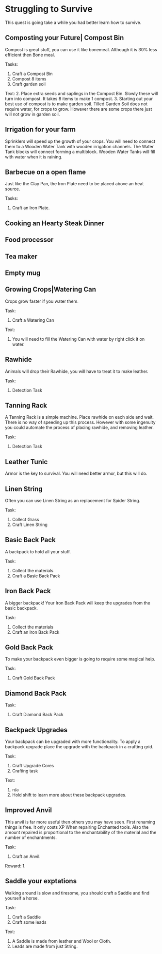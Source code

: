 Struggling to Survive
=====================

This quest is going take a while you had better learn how to survive.

Composting your Future| Compost Bin
-----------------------------------

Compost is great stuff, you can use it like bonemeal. Although it is 30% less efficient then Bone meal.

Tasks:
  1. Craft a Compost Bin
  2. Compost 8 items
  3. Craft garden soil

Text:
  2. Place extra seeds and saplings in the Compost Bin. Slowly these will turn into compost. It takes 8 items to make 1 compost.
  3. Starting out your best use of compost is to make garden soil. Tilled Garden Soil does not require water, for crops to grow.
However there are some crops there just will not grow in garden soil.





Irrigation for your farm
------------------------
Sprinklers will speed up the growth of your crops.
You will need to connect them to a Wooden Water Tank with wooden irrigation channels.
The Water Tank blocks will connect forming a multiblock.
Wooden Water Tanks will fill with water when it is raining.




Barbecue on a open flame
------------------------

Just like the Clay Pan, the Iron Plate need to be placed above an heat source.

Tasks:
 1. Craft an Iron Plate.


Cooking an Hearty Steak Dinner
------------------------------



Food processor
--------------

Tea maker
---------

Empty mug
---------



  Growing Crops|Watering Can
  --------------------------

  Crops grow faster if you water them.

  Task:
   1. Craft a Watering Can

  Text:
   1. You will need to fill the Watering Can with water by right click it on water.



Rawhide
-------
Animals will drop their Rawhide, you will have to treat it to make leather.

Task:
 1. Detection Task

Tanning Rack
------------
A Tanning Rack is a simple machine. Place rawhide on each side and wait. There is no way of speeding up this process.
However with some ingenuity you could automate the process of placing rawhide, and removing leather.

Task:
 1. Detection Task


Leather Tunic
-------------
Armor is the key to survival. You will need better armor, but this will do.


Linen String
------------
Often you can use Linen String as an replacement for Spider String.

Task:
 1. Collect Grass
 2. Craft Linen String

Basic Back Pack
---------------
A backpack to hold all your stuff.

Task:
 1. Collect the materials
 2. Craft a Basic Back Pack


Iron Back Pack
--------------
A bigger backpack! Your Iron Back Pack will keep the upgrades from the basic backpack.

Task:
1. Collect the materials
2. Craft an Iron Back Pack

Gold Back Pack
--------------
To make your backpack even bigger is going to require some magical help.

Task:
 1. Craft Gold Back Pack


Diamond Back Pack
-----------------


Task:
 1. Craft Diamond Back Pack

Backpack Upgrades
-----------------
Your backpack can be upgraded with more functionality.
To apply a backpack upgrade place the upgrade with the backpack in a crafting grid.

Task:
 1. Craft Upgrade Cores
 2. Crafting task

Text:
 1. n/a
 2. Hold shift to learn more about these backpack upgrades.


Improved Anvil
--------------
This anvil is far more useful then others you may have seen. First renaming things is free.
It only costs XP When repairing Enchanted tools.
Also the amount repaired is proportional to the enchantability of the material and the number of enchantments.

Task:
 1. Craft an Anvil.

Reward:
 1.

Saddle your exptations
----------------------
Walking around is slow and tiresome, you should craft a Saddle and find yourself a horse.

Task:
 1. Craft a Saddle
 2. Craft some leads

Text:
 1. A Saddle is made from leather and Wool or Cloth.
 2. Leads are made from just String.

 

